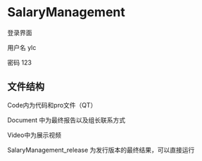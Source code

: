 # SalaryManagement

登录界面

用户名 ylc

密码 123

## 文件结构

Code内为代码和pro文件（QT）

Document 中为最终报告以及组长联系方式

Video中为展示视频

SalaryManagement_release 为发行版本的最终结果，可以直接运行